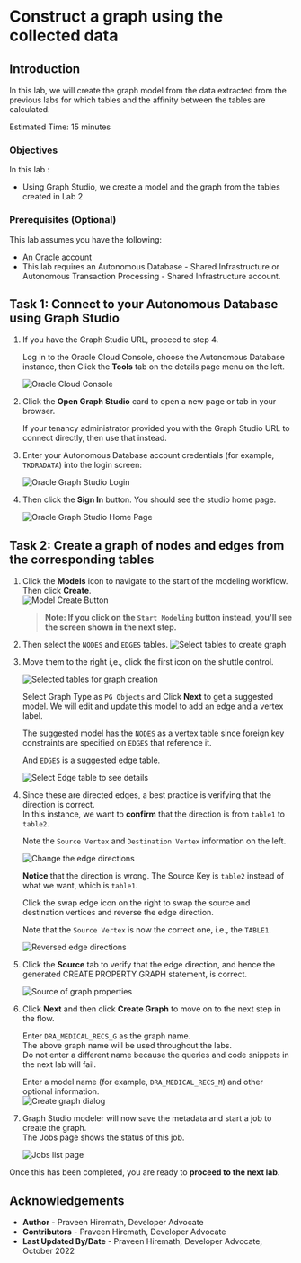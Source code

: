 # Construct a graph using the collected data

## Introduction

In this lab, we will create the graph model from the data extracted from the previous labs for which tables and the affinity between the tables are calculated.

Estimated Time: 15 minutes

### Objectives

In this lab :

* Using Graph Studio, we create a model and the graph from the tables created in Lab 2

### Prerequisites (Optional)

This lab assumes you have the following:

* An Oracle account
* This lab requires an Autonomous Database - Shared Infrastructure or Autonomous Transaction Processing - Shared Infrastructure account.

## Task 1: Connect to your Autonomous Database using Graph Studio

1. If you have the Graph Studio URL, proceed to step 4.

    Log in to the Oracle Cloud Console, choose the Autonomous Database instance, then Click the **Tools** tab on the details page menu on the left.

   ![Oracle Cloud Console](./images/adw-console-tools-tab.png)

2. Click the **Open Graph Studio** card to open a new page or tab in your browser.

   If your tenancy administrator provided you with the Graph Studio URL to connect directly, then use that instead.

3. Enter your Autonomous Database account credentials (for example, `TKDRADATA`) into the login screen:

    ![Oracle Graph Studio Login](./images/graphstudio-login-graphuser1.png " ")

4. Then click the **Sign In** button. You should see the studio home page.

    ![Oracle Graph Studio Home Page](./images/gs-graphuser-home-page1.png " ")

## Task 2: Create a graph of nodes and edges from the corresponding tables

1. Click the **Models** icon to navigate to the start of the modeling workflow.  
   Then click **Create**.  
   ![Model Create Button](images/modeler-create-button1.png " ")  

   >**Note: If you click on the `Start Modeling` button instead, you'll see the screen shown in the next step.**

2. Then select the `NODES` and `EDGES` tables.
   ![Select tables to create graph](./images/select-tables1.png " ")

3. Move them to the right i,e., click the first icon on the shuttle control.

   ![Selected tables for graph creation](./images/selected-tables1.png " ")

   Select Graph Type as `PG Objects` and Click **Next** to get a suggested model. We will edit and update this model to add an edge and a vertex label.  

   The suggested model has the `NODES` as a vertex table since foreign key constraints are specified on `EDGES` that reference it.

   And `EDGES` is a suggested edge table.

   ![Select Edge table to see details](./images/create-graph-suggested-model1.png " ")
  
4. Since these are directed edges, a best practice is verifying that the direction is correct.  
    In this instance, we want to **confirm** that the direction is from `table1` to `table2`.  

    Note the `Source Vertex` and `Destination Vertex` information on the left.  

    ![Change the edge directions](images/wrong-edge-direction1.png " ")  

    **Notice** that the direction is wrong. The Source Key is `table2` instead of what we want, which is `table1`.  

    Click the swap edge icon on the right to swap the source and destination vertices and reverse the edge direction.  

   Note that the `Source Vertex` is now the correct one, i.e., the `TABLE1`.

   ![Reversed edge directions](images/reverse-edge-result1.png " ")

5. Click the **Source** tab to verify that the edge direction, and hence the generated CREATE PROPERTY GRAPH statement, is correct.

   ![Source of graph properties](images/generated-cpg-statement1.png " ")  
  
6. Click **Next** and then click **Create Graph** to move on to the next step in the flow.

   Enter `DRA_MEDICAL_RECS_G` as the graph name.  
   The above graph name will be used throughout the labs.  
   Do not enter a different name because the queries and code snippets in the next lab will fail.  

   Enter a model name (for example, `DRA_MEDICAL_RECS_M`) and other optional information.  
   ![Create graph dialog](./images/create-graph-dialog1.png " ")

7. Graph Studio modeler will now save the metadata and start a job to create the graph.  
   The Jobs page shows the status of this job.

   ![Jobs list page](./images/23-jobs-create-graph1.png " ")  

Once this has been completed, you are ready to **proceed to the next lab**.

## Acknowledgements

* **Author** - Praveen Hiremath, Developer Advocate
* **Contributors** -  Praveen Hiremath, Developer Advocate
* **Last Updated By/Date** - Praveen Hiremath, Developer Advocate, October 2022
